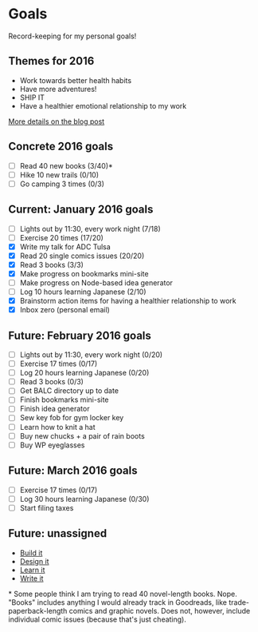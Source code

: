# Goals
Record-keeping for my personal goals!

## Themes for 2016

* Work towards better health habits
* Have more adventures!
* SHIP IT
* Have a healthier emotional relationship to my work

[More details on the blog post](http://melanie-richards.com/blog/my-2015-in-review)

## Concrete 2016 goals

* [ ] Read 40 new books (3/40)*
* [ ] Hike 10 new trails (0/10)
* [ ] Go camping 3 times (0/3)

## Current: January 2016 goals

* [ ] Lights out by 11:30, every work night (7/18)
* [ ] Exercise 20 times (17/20)
* [x] Write my talk for ADC Tulsa
* [x] Read 20 single comics issues (20/20)
* [x] Read 3 books (3/3)
* [x] Make progress on bookmarks mini-site
* [ ] Make progress on Node-based idea generator
* [ ] Log 10 hours learning Japanese (2/10)
* [x] Brainstorm action items for having a healthier relationship to work
* [x] Inbox zero (personal email)

## Future: February 2016 goals

* [ ] Lights out by 11:30, every work night (0/20)
* [ ] Exercise 17 times (0/17)
* [ ] Log 20 hours learning Japanese (0/20)
* [ ] Read 3 books (0/3)
* [ ] Get BALC directory up to date
* [ ] Finish bookmarks mini-site
* [ ] Finish idea generator
* [ ] Sew key fob for gym locker key
* [ ] Learn how to knit a hat
* [ ] Buy new chucks + a pair of rain boots
* [ ] Buy WP eyeglasses

## Future: March 2016 goals

* [ ] Exercise 17 times (0/17)
* [ ] Log 30 hours learning Japanese (0/30)
* [ ] Start filing taxes

## Future: unassigned

* [Build it](future/build-it.md)
* [Design it](future/design-it.md)
* [Learn it](future/learn-it.md)
* [Write it](future/write-it.md)

\* Some people think I am trying to read 40 novel-length books. Nope. "Books" includes anything I would already track in Goodreads, like trade-paperback-length comics and graphic novels. Does not, however, include individual comic issues (because that's just cheating).
